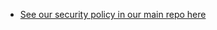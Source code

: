 - [See our security policy in our main repo here](https://github.com/abnamro/repository-scanner/blob/main/SECURITY.md)